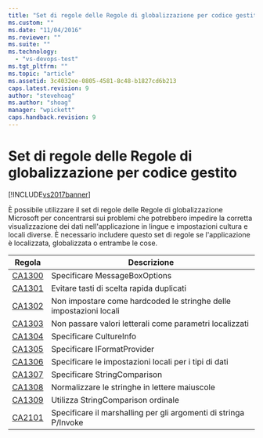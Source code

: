 ```yaml
---
title: "Set di regole delle Regole di globalizzazione per codice gestito | Microsoft Docs"
ms.custom: ""
ms.date: "11/04/2016"
ms.reviewer: ""
ms.suite: ""
ms.technology: 
  - "vs-devops-test"
ms.tgt_pltfrm: ""
ms.topic: "article"
ms.assetid: 3c4032ee-0805-4581-8c48-b1827cd6b213
caps.latest.revision: 9
author: "stevehoag"
ms.author: "shoag"
manager: "wpickett"
caps.handback.revision: 9
---
```

# Set di regole delle Regole di globalizzazione per codice gestito
[!INCLUDE[vs2017banner](../code-quality/includes/vs2017banner.md)]

È possibile utilizzare il set di regole delle Regole di globalizzazione Microsoft per concentrarsi sui problemi che potrebbero impedire la corretta visualizzazione dei dati nell'applicazione in lingue e impostazioni cultura e locali diverse.  È necessario includere questo set di regole se l'applicazione è localizzata, globalizzata o entrambe le cose.  
  
|Regola|Descrizione|  
|------------|-----------------|  
|[CA1300](../code-quality/ca1300-specify-messageboxoptions.md)|Specificare MessageBoxOptions|  
|[CA1301](../code-quality/ca1301-avoid-duplicate-accelerators.md)|Evitare tasti di scelta rapida duplicati|  
|[CA1302](../code-quality/ca1302-do-not-hardcode-locale-specific-strings.md)|Non impostare come hardcoded le stringhe delle impostazioni locali|  
|[CA1303](../code-quality/ca1303-do-not-pass-literals-as-localized-parameters.md)|Non passare valori letterali come parametri localizzati|  
|[CA1304](../code-quality/ca1304-specify-cultureinfo.md)|Specificare CultureInfo|  
|[CA1305](../code-quality/ca1305-specify-iformatprovider.md)|Specificare IFormatProvider|  
|[CA1306](../code-quality/ca1306-set-locale-for-data-types.md)|Specificare le impostazioni locali per i tipi di dati|  
|[CA1307](../code-quality/ca1307-specify-stringcomparison.md)|Specificare StringComparison|  
|[CA1308](../code-quality/ca1308-normalize-strings-to-uppercase.md)|Normalizzare le stringhe in lettere maiuscole|  
|[CA1309](../code-quality/ca1309-use-ordinal-stringcomparison.md)|Utilizza StringComparison ordinale|  
|[CA2101](../code-quality/ca2101-specify-marshaling-for-p-invoke-string-arguments.md)|Specificare il marshalling per gli argomenti di stringa P\/Invoke|
